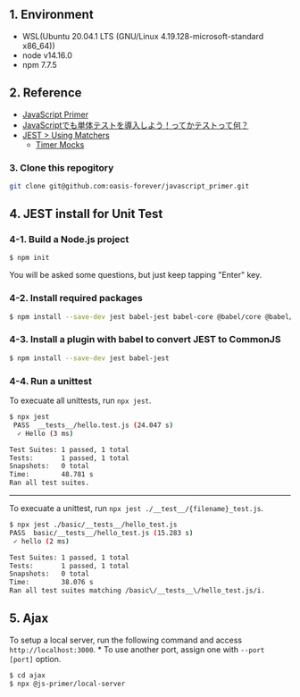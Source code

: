 ## 1. Environment

* WSL(Ubuntu 20.04.1 LTS (GNU/Linux 4.19.128-microsoft-standard x86_64))
* node v14.16.0
* npm 7.7.5

## 2. Reference

* [JavaScript Primer](https://jsprimer.net/)
* [JavaScriptでも単体テストを導入しよう！ってかテストって何？](https://sbfl.net/blog/2019/01/20/javascript-unittest/)
* [JEST > Using Matchers](https://jestjs.io/docs/using-matchers)
  * [Timer Mocks](https://jestjs.io/docs/timer-mocks)

### 3. Clone this repogitory

```bash
git clone git@github.com:oasis-forever/javascript_primer.git
```

## 4. JEST install for Unit Test

### 4-1. Build a Node.js project

```bash
$ npm init
```

You will be asked some questions, but just keep tapping "Enter" key.

### 4-2. Install required packages

```bash
$ npm install --save-dev jest babel-jest babel-core @babel/core @babel/preset-env
```

### 4-3. Install a plugin with babel to convert JEST to CommonJS

```bash
$ npm install --save-dev jest babel-jest
```

### 4-4. Run a unittest

To execuate all unittests, run `npx jest`.

```bash
$ npx jest
 PASS  __tests__/hello.test.js (24.047 s)
  ✓ Hello (3 ms)

Test Suites: 1 passed, 1 total
Tests:       1 passed, 1 total
Snapshots:   0 total
Time:        48.781 s
Ran all test suites.
```

---

To execuate a unittest, run `npx jest ./__test__/{filename}_test.js`.

```bash
$ npx jest ./basic/__tests__/hello_test.js
PASS  basic/__tests__/hello_test.js (15.283 s)
 ✓ hello (2 ms)

Test Suites: 1 passed, 1 total
Tests:       1 passed, 1 total
Snapshots:   0 total
Time:        38.076 s
Ran all test suites matching /basic\/__tests__\/hello_test.js/i.
```

## 5. Ajax

To setup a local server, run the following command and access `http://localhost:3000`.
\* To use another port, assign one with `--port [port]` option.

```bash
$ cd ajax
$ npx @js-primer/local-server
```
